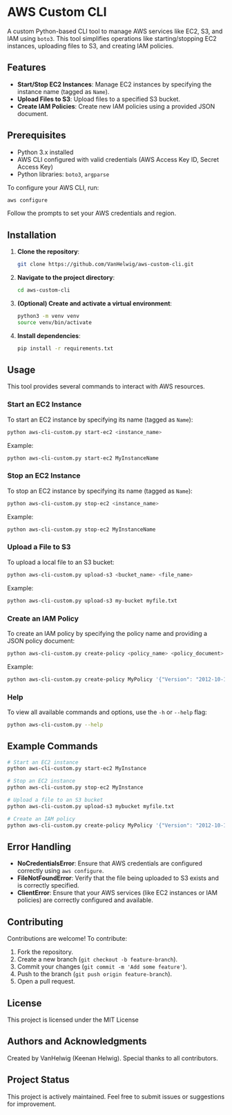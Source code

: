 # AWS Custom CLI

A custom Python-based CLI tool to manage AWS services like EC2, S3, and IAM using `boto3`. This tool simplifies operations like starting/stopping EC2 instances, uploading files to S3, and creating IAM policies.

## Features

- **Start/Stop EC2 Instances**: Manage EC2 instances by specifying the instance name (tagged as `Name`).
- **Upload Files to S3**: Upload files to a specified S3 bucket.
- **Create IAM Policies**: Create new IAM policies using a provided JSON document.

## Prerequisites

- Python 3.x installed
- AWS CLI configured with valid credentials (AWS Access Key ID, Secret Access Key)
- Python libraries: `boto3`, `argparse`

To configure your AWS CLI, run:

```bash
aws configure
```

Follow the prompts to set your AWS credentials and region.

## Installation

1. **Clone the repository**:

   ```bash
   git clone https://github.com/VanHelwig/aws-custom-cli.git
   ```

2. **Navigate to the project directory**:

   ```bash
   cd aws-custom-cli
   ```

3. **(Optional) Create and activate a virtual environment**:

   ```bash
   python3 -m venv venv
   source venv/bin/activate
   ```

4. **Install dependencies**:

   ```bash
   pip install -r requirements.txt
   ```

## Usage

This tool provides several commands to interact with AWS resources.

### Start an EC2 Instance

To start an EC2 instance by specifying its name (tagged as `Name`):

```bash
python aws-cli-custom.py start-ec2 <instance_name>
```

Example:

```bash
python aws-cli-custom.py start-ec2 MyInstanceName
```

### Stop an EC2 Instance

To stop an EC2 instance by specifying its name (tagged as `Name`):

```bash
python aws-cli-custom.py stop-ec2 <instance_name>
```

Example:

```bash
python aws-cli-custom.py stop-ec2 MyInstanceName
```

### Upload a File to S3

To upload a local file to an S3 bucket:

```bash
python aws-cli-custom.py upload-s3 <bucket_name> <file_name>
```

Example:

```bash
python aws-cli-custom.py upload-s3 my-bucket myfile.txt
```

### Create an IAM Policy

To create an IAM policy by specifying the policy name and providing a JSON policy document:

```bash
python aws-cli-custom.py create-policy <policy_name> <policy_document>
```

Example:

```bash
python aws-cli-custom.py create-policy MyPolicy '{"Version": "2012-10-17", "Statement": [{"Effect": "Allow", "Action": "s3:*", "Resource": "*"}]}'
```

### Help

To view all available commands and options, use the `-h` or `--help` flag:

```bash
python aws-cli-custom.py --help
```

## Example Commands

```bash
# Start an EC2 instance
python aws-cli-custom.py start-ec2 MyInstance

# Stop an EC2 instance
python aws-cli-custom.py stop-ec2 MyInstance

# Upload a file to an S3 bucket
python aws-cli-custom.py upload-s3 mybucket myfile.txt

# Create an IAM policy
python aws-cli-custom.py create-policy MyPolicy '{"Version": "2012-10-17", "Statement": [{"Effect": "Allow", "Action": "s3:*", "Resource": "*"}]}'
```

## Error Handling

- **NoCredentialsError**: Ensure that AWS credentials are configured correctly using `aws configure`.
- **FileNotFoundError**: Verify that the file being uploaded to S3 exists and is correctly specified.
- **ClientError**: Ensure that your AWS services (like EC2 instances or IAM policies) are correctly configured and available.

## Contributing

Contributions are welcome! To contribute:

1. Fork the repository.
2. Create a new branch (`git checkout -b feature-branch`).
3. Commit your changes (`git commit -m 'Add some feature'`).
4. Push to the branch (`git push origin feature-branch`).
5. Open a pull request.

## License

This project is licensed under the MIT License 

## Authors and Acknowledgments

Created by VanHelwig (Keenan Helwig). Special thanks to all contributors.

## Project Status

This project is actively maintained. Feel free to submit issues or suggestions for improvement.
